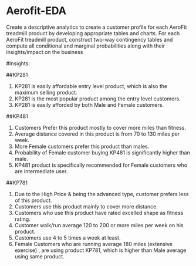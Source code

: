 # Aerofit-EDA
Create a descriptive analytics to create a customer profile for each AeroFit treadmill product by developing appropriate tables and charts. For each AeroFit treadmill product, construct two-way contingency tables and compute all conditional and marginal probabilities along with their insights/impact on the business

#Insights: 

##KP281
1) KP281 is easily affordable entry level product, which is also the maximum selling product.
2) KP281 is the most popular product among the entry level customers.
3) KP281 is easily afforded by both Male and Female customers.
   
##KP481
1) Customers Prefer this product mostly to cover more miles than fitness.
2) Average distance covered in this product is from 70 to 130 miles per week.
3) More Female customers prefer this product than males.
4) Probability of Female customer buying KP481 is significantly higher than male.
5) KP481 product is specifically recommended for Female customers who are intermediate user.

##KP781
1) Due to the High Price & being the advanced type, customer prefers less of this product.
2) Customers use this product mainly to cover more distance.
3) Customers who use this product have rated excelled shape as fitness rating.
4) Customer walk/run average 120 to 200 or more miles per week on his product.
5) Customers use 4 to 5 times a week at least.
6) Female Customers who are running average 180 miles (extensive exercise) , are using product KP781, which is higher than Male average using same product.
